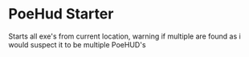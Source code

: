 PoeHud Starter
======

Starts all exe's from current location, warning if multiple are found as i would suspect it to be multiple PoeHUD's